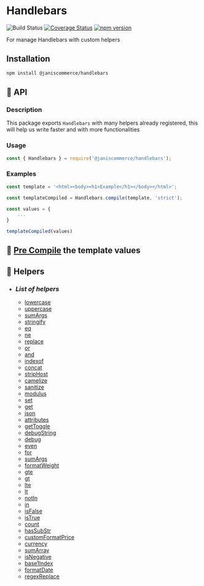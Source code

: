 # Handlebars

![Build Status](https://github.com/janis-commerce/handlebars/workflows/Build%20Status/badge.svg)
[![Coverage Status](https://coveralls.io/repos/github/janis-commerce/handlebars/badge.svg?branch=master)](https://coveralls.io/github/janis-commerce/handlebars?branch=master)
[![npm version](https://badge.fury.io/js/%40janiscommerce%2Fhandlebars.svg)](https://www.npmjs.com/package/@janiscommerce/handlebars)

For manage Handlebars with custom helpers

## Installation
```sh
npm install @janiscommerce/handlebars
```

## 📢 API

### Description
This package exports `Handlebars` with many helpers already registered, this will help us write faster and with more functionalities
### Usage
```js
const { Handlebars } = require('@janiscommerce/handlebars');
```

### Examples
```js
const template = '<html><body><h1>Example</h1></body></html>';

const templateCompiled = Handlebars.compile(template, 'strict');

const values = {
	...
}

templateCompiled(values)
```

## 📢 [Pre Compile](docs/preCompile.md) the template values

## 📢 Helpers

* ### *List of helpers*
  * [lowercase](docs/helpers.md#lowercase)
  * [uppercase](docs/helpers.md#uppercase)
  * [sumArgs](docs/helpers.md#sumArgs)
  * [stringify](docs/helpers.md#stringify)
  * [eq](docs/helpers.md#eq)
  * [ne](docs/helpers.md#ne)
  * [replace](docs/helpers.md#replace)
  * [or](docs/helpers.md#or)
  * [and](docs/helpers.md#and)
  * [indexof](docs/helpers.md#indexof)
  * [concat](docs/helpers.md#concat)
  * [stripHost](docs/helpers.md#stripHost)
  * [camelize](docs/helpers.md#camelize)
  * [sanitize](docs/helpers.md#sanitize)
  * [modulus](docs/helpers.md#modulus)
  * [set](docs/helpers.md#set)
  * [get](docs/helpers.md#get)
  * [json](docs/helpers.md#json)
  * [attributes](docs/helpers.md#attributes)
  * [getToggle](docs/helpers.md#getToggle)
  * [debugString](docs/helpers.md#debugString)
  * [debug](docs/helpers.md#debug)
  * [even](docs/helpers.md#even)
  * [for](docs/helpers.md#for)
  * [sumArgs](docs/helpers.md#sumArgs)
  * [formatWeight](docs/helpers.md#formatWeight)
  * [gte](docs/helpers.md#gte)
  * [gt](docs/helpers.md#gt)
  * [lte](docs/helpers.md#lte)
  * [lt](docs/helpers.md#lt)
  * [notIn](docs/helpers.md#notIn)
  * [in](docs/helpers.md#in)
  * [isFalse](docs/helpers.md#isFalse)
  * [isTrue](docs/helpers.md#isTrue)
  * [count](docs/helpers.md#count)
  * [hasSubStr](docs/helpers.md#hasSubStr)
  * [customFormatPrice](docs/helpers.md#customFormatPrice)
  * [currency](docs/helpers.md#currency)
  * [sumArray](docs/helpers.md#sumArray)
  * [isNegative](docs/helpers.md#isNegative)
  * [base1Index](docs/helpers.md#base1Index)
  * [formatDate](docs/helpers.md#formatDate)
  * [regexReplace](docs/helpers.md#regexReplace)
